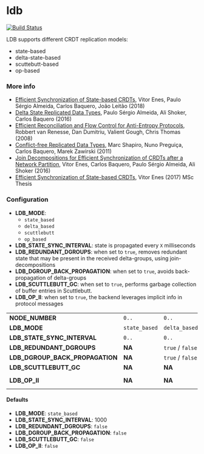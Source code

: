 # ldb 

[![Build Status](https://travis-ci.org/vitorenesduarte/ldb.svg?branch=master)](https://travis-ci.org/vitorenesduarte/ldb/)

LDB supports different CRDT replication models:
- state-based
- delta-state-based
- scuttebutt-based
- op-based


### More info
- [Efficient Synchronization of State-based CRDTs](https://arxiv.org/pdf/1803.02750.pdf), Vitor Enes, Paulo Sérgio Almeida, Carlos Baquero, João Leitão (2018)
- [Delta State Replicated Data Types](https://arxiv.org/pdf/1603.01529.pdf), Paulo Sérgio Almeida, Ali Shoker, Carlos Baquero (2016)
- [Efficient Reconciliation and Flow Control for Anti-Entropy Protocols](https://www.cs.cornell.edu/home/rvr/papers/flowgossip.pdf), Robbert van Renesse, Dan Dumitriu, Valient Gough, Chris Thomas (2008)
- [Conflict-free Replicated Data Types](https://hal.inria.fr/inria-00609399v1/document), Marc Shapiro, Nuno Preguiça, Carlos Baquero, Marek Zawirski (2011)
- [Join Decompositions for Efficient Synchronization of CRDTs after a Network Partition](https://vitorenes.org/publication/enes-join-decompositions/enes-join-decompositions.pdf), Vitor Enes, Carlos Baquero, Paulo Sérgio Almeida, Ali Shoker (2016)
- [Efficient Synchronization of State-based CRDTs](https://vitorenes.org/page/other/msc-thesis.pdf), Vitor Enes (2017) MSc Thesis

### Configuration
- __LDB_MODE__:
  - `state_based`
  - `delta_based`
  - `scuttlebutt`
  - `op_based`
- __LDB_STATE_SYNC_INTERVAL__: state is propagated every `X` milliseconds
- __LDB_REDUNDANT_DGROUPS__: when set to `true`,
removes redundant state that may be present in the received
delta-groups, using join-decompositions
- __LDB_DGROUP_BACK_PROPAGATION__: when set to `true`,
avoids back-propagation of delta-groups
- __LDB_SCUTTLEBUTT_GC__: when set to `true`, performs garbage collection of buffer entries in Scuttlebutt.
- __LDB_OP_II__: when set to `true`, the backend leverages implicit info in protocol messages

||||||
|---------------------------------|---------------|------------------|------------------|------------------|
| __NODE_NUMBER__                 | `0..`         | `0..`            | `0..`            | `0..`            |
| __LDB_MODE__                    | `state_based` | `delta_based`    | `scuttlebutt`    | `op_based`       |
| __LDB_STATE_SYNC_INTERVAL__     | `0..`         | `0..`            | `0..`            | `0..`            |
| __LDB_REDUNDANT_DGROUPS__       | __NA__        | `true` / `false` | __NA__           | __NA__           |
| __LDB_DGROUP_BACK_PROPAGATION__ | __NA__        | `true` / `false` | __NA__           | __NA__           |
| __LDB_SCUTTLEBUTT_GC__          | __NA__        | __NA__           | `true` / `false` | __NA__           |
| __LDB_OP_II__                   | __NA__        | __NA__           | __NA__           | `true` / `false` |

#### Defaults
- __LDB_MODE__: `state_based`
- __LDB_STATE_SYNC_INTERVAL__: 1000
- __LDB_REDUNDANT_DGROUPS__: `false`
- __LDB_DGROUP_BACK_PROPAGATION__: `false`
- __LDB_SCUTTLEBUTT_GC__: `false`
- __LDB_OP_II__: `false`
